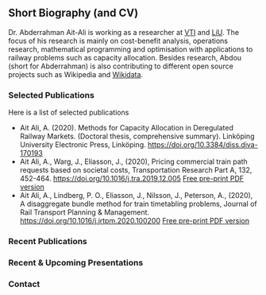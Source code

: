 ## Short Biography (and CV)
Dr. Abderrahman Ait-Ali is working as a researcher at [VTI](https://www.vti.se/en/employees/abderrahman-ait-ali) and [LiU](https://liu.se/en/employee/abdai17). The focus of his research is mainly on cost-benefit analysis, operations research, mathematical programming and optimisation with applications to railway problems such as capacity allocation. 
Besides research, Abdou (short for Abderrahman) is also contributing to different open source projects such as Wikipedia and [Wikidata](https://www.wikidata.org/wiki/Wikidata:Main_Page).

### Selected Publications
Here is a list of selected publications
* Ait Ali, A. (2020). Methods for Capacity Allocation in Deregulated Railway Markets. (Doctoral thesis, comprehensive summary). Linköping University Electronic Press, Linköping. https://doi.org/10.3384/diss.diva-170193
* Ait Ali, A., Warg, J., Eliasson, J., (2020), Pricing commercial train path requests based on societal costs, Transportation Research Part A, 132, 452-464. https://doi.org/10.1016/j.tra.2019.12.005 [Free pre-print PDF version](https://github.com/abdeaitali.github.io/TP1)
* Ait Ali, A., Lindberg, P. O., Eliasson, J., Nilsson, J., Peterson, A., (2020), A disaggregate bundle method for train timetabling problems, Journal of Rail Transport Planning & Management. https://doi.org/10.1016/j.jrtpm.2020.100200 [Free pre-print PDF version](https://github.com/abdeaitali.github.io/BM)

### Recent Publications


### Recent & Upcoming Presentations

### Contact

